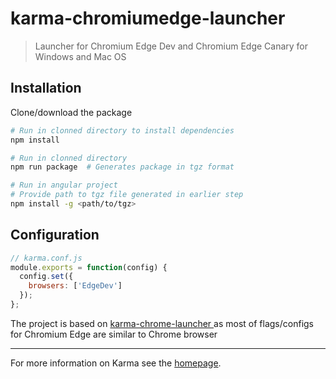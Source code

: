 # karma-chromiumedge-launcher

> Launcher for Chromium Edge Dev and Chromium Edge Canary for Windows and Mac OS

## Installation

Clone/download the package

```bash
# Run in clonned directory to install dependencies
npm install

# Run in clonned directory
npm run package  # Generates package in tgz format

# Run in angular project
# Provide path to tgz file generated in earlier step
npm install -g <path/to/tgz>
```

## Configuration

```js
// karma.conf.js
module.exports = function(config) {
  config.set({
    browsers: ['EdgeDev']
  });
};
```

The project is based on [karma-chrome-launcher
](https://github.com/karma-runner/karma-chrome-launcher) as most of flags/configs for Chromium Edge are similar to Chrome browser

---

For more information on Karma see the [homepage].

[homepage]: http://karma-runner.github.com
